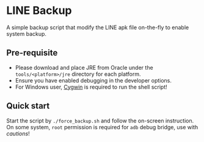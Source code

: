 # LINE Backup
A simple backup script that modify the LINE apk file on-the-fly to enable system backup.

## Pre-requisite
- Please download and place JRE from Oracle under the `tools/<platform>/jre` directory for each platform.
- Ensure you have enabled debugging in the developer options.
- For Windows user, [Cygwin](https://www.cygwin.com/) is required to run the shell script!

## Quick start
Start the script by `./force_backup.sh` and follow the on-screen instruction.
On some system, `root` permission is required for `adb` debug bridge, use with _cautions_!
